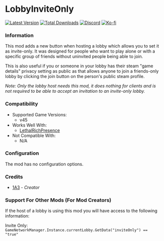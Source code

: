 # LobbyInviteOnly

[![Latest Version](https://img.shields.io/thunderstore/v/Dev1A3/LobbyInviteOnly?style=for-the-badge&logo=thunderstore&logoColor=white)](https://thunderstore.io/c/lethal-company/p/Dev1A3/LobbyInviteOnly)
[![Total Downloads](https://img.shields.io/thunderstore/dt/Dev1A3/LobbyInviteOnly?style=for-the-badge&logo=thunderstore&logoColor=white)](https://thunderstore.io/c/lethal-company/p/Dev1A3/LobbyInviteOnly)
[![Discord](https://img.shields.io/discord/646323142737788928?style=for-the-badge&logo=discord&logoColor=white&label=Discord)](https://discord.gg/DZD2apDnMM)
[![Ko-fi](https://img.shields.io/badge/Donate-F16061.svg?style=for-the-badge&logo=ko-fi&logoColor=white&label=Ko-fi)](https://ko-fi.com/K3K8SOM8U)

### Information

This mod adds a new button when hosting a lobby which allows you to set it as invite-only. It was designed for people who want to play alone or with a specific group of friends without uninvited people being able to join.

This is also useful if you or someone in your lobby has their steam "game details" privacy setting as public as that allows anyone to join a friends-only lobby by clicking the join button on the person's public steam profile.

_Note: Only the lobby host needs this mod, it does nothing for clients and is not required to be able to accept an invitation to an invite-only lobby._

### Compatibility

- Supported Game Versions:
  - v45
- Works Well With:
  - [LethalRichPresence](https://thunderstore.io/c/lethal-company/p/mrov/LethalRichPresence/)
- Not Compatible With:
  - N/A

### Configuration

The mod has no configuration options.

### Credits

- [1A3](https://github.com/1A3Dev) - _Creator_

### Support For Other Mods (For Mod Creators)

If the host of a lobby is using this mod you will have access to the following information:

Invite Only: `GameNetworkManager.Instance.currentLobby.GetData("inviteOnly") == "true"`
